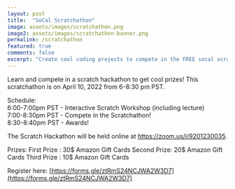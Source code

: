 ```yaml
---
layout: post
title:  "SoCal Scratchathon"
image: assets/images/scratchathon.png
image2: assets/images/scratchathon-banner.png
permalink: /scratchathon
featured: true
comments: false
excerpt: "Create cool coding projects to compete in the FREE socal scratchathon!"
---
```


Learn and compete in a scratch hackathon to get cool prizes! This scratchathon is on April 10, 2022 from 6-8:30 pm PST.
  
Schedule:  
6:00-7:00pm PST - Interactive Scratch Workshop (including lecture)   
7:00-8:30pm PST - Compete in the Scratchathon!  
8:30-8:40pm PST - Awards!  

The Scratch Hackathon will be held online at https://zoom.us/j/9201230035.

Prizes:
First Prize : 30$ Amazon Gift Cards
Second Prize: 20$ Amazon Gift Cards
Third Prize : 10$ Amazon Gift Cards

  
Register here: [https://forms.gle/ztRmS24NCJWA2W3D7](https://forms.gle/ztRmS24NCJWA2W3D7)
